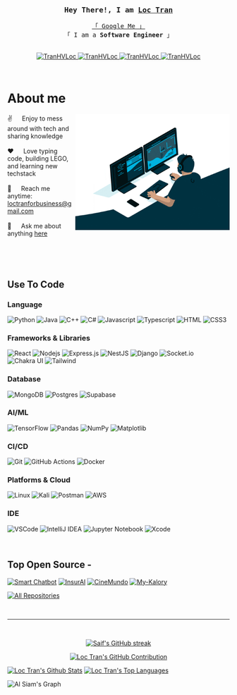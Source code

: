 <!---
TranHVLoc/TranHVLoc is a ✨ special ✨ repository because its `README.md` (this file) appears on your GitHub profile.
You can click the Preview link to take a look at your changes.
--->
<!--
<h2 align="center">
  Hello World! Loc's here!
  <img src="https://media.giphy.com/media/hvRJCLFzcasrR4ia7z/giphy.gif" width="28">
</h2>
-->

<!-- Intro  -->
<h3 align="center">
        <samp>Hey There!, I am
                <b><a target="_blank" href="https://tranhvloc.github.io/portfolio/">Loc Tran</a></b>
        </samp>
</h3>


<p align="center"> 
  <samp>
    <a href="https://www.google.com/search?q=Loc+Huu+Vinh+Tran">「 Google Me 」</a>
    <br>
    「 I am a <b>Software Engineer</b> 」
    <br>
    <br>
  </samp>
</p>

<p align="center">
 <a href="https://TranHVLoc.com" target="blank">
  <img src="https://img.shields.io/badge/Website-DC143C?style=for-the-badge&logo=medium&logoColor=white" alt="TranHVLoc" />
 </a>
 <a href="https://www.linkedin.com/in/loc-tran-59vn/" target="_blank">
  <img src="https://img.shields.io/badge/LinkedIn-0077B5?style=for-the-badge&logo=linkedin&logoColor=white" alt="TranHVLoc"/>
 </a>
 <a href="https://www.instagram.com/vin.lokko/" target="_blank">
  <img src="https://img.shields.io/badge/Instagram-fe4164?style=for-the-badge&logo=instagram&logoColor=white" alt="TranHVLoc" />
 </a> 
 <a href="https://www.facebook.com/vinhloc.tranhuu/" target="_blank">
  <img src="https://img.shields.io/badge/Facebook-20BEFF?&style=for-the-badge&logo=facebook&logoColor=white" alt="TranHVLoc"  />
  </a> 
</p>
<br />

<!-- About Section -->
 # About me
 
<p>
 <img align="right" width="350" src="./assets/programming.gif" alt="Coding gif" />
  
 ✌️ &emsp; Enjoy to mess around with tech and sharing knowledge <br/><br/>
 ❤️ &emsp; Love typing code, building LEGO, and learning new techstack<br/><br/>
 📧 &emsp; Reach me anytime: loctranforbusiness@gmail.com<br/><br/>
 💬 &emsp; Ask me about anything [here](https://github.com/TranHVLoc/TranHVLoc/issues)

</p>

<br/>
<br/>
<br/>

## Use To Code

### Language
![Python](https://img.shields.io/badge/python-3670A0?style=for-the-badge&logo=python&logoColor=ffdd54)
![Java](https://img.shields.io/badge/java-%23ED8B00.svg?style=for-the-badge&logo=openjdk&logoColor=white)
![C++](https://img.shields.io/badge/c++-%2300599C.svg?style=for-the-badge&logo=c%2B%2B&logoColor=white)
![C#](https://img.shields.io/badge/c%23-%23239120.svg?style=for-the-badge&logo=csharp&logoColor=white)
![Javascript](https://img.shields.io/badge/Javascript-F0DB4F?style=for-the-badge&labelColor=black&logo=javascript&logoColor=F0DB4F)
![Typescript](https://img.shields.io/badge/Typescript-007acc?style=for-the-badge&labelColor=black&logo=typescript&logoColor=007acc)
![HTML](https://img.shields.io/badge/HTML5-E34F26?style=for-the-badge&logo=html5&logoColor=white)
![CSS3](https://img.shields.io/badge/CSS3-1572B6?style=for-the-badge&logo=css3&logoColor=white)

### Frameworks & Libraries
![React](https://img.shields.io/badge/-React-61DBFB?style=for-the-badge&labelColor=black&logo=react&logoColor=61DBFB)
![Nodejs](https://img.shields.io/badge/Nodejs-3C873A?style=for-the-badge&labelColor=black&logo=node.js&logoColor=3C873A)
![Express.js](https://img.shields.io/badge/Express.js-000000?style=for-the-badge&logo=express&logoColor=white)
![NestJS](https://img.shields.io/badge/nestjs-%23E0234E.svg?style=for-the-badge&logo=nestjs&logoColor=white)
![Django](https://img.shields.io/badge/django-%23092E20.svg?style=for-the-badge&logo=django&logoColor=white)
![Socket.io](https://img.shields.io/badge/Socket.io-black?style=for-the-badge&logo=socket.io&badgeColor=010101)
![Chakra UI](https://img.shields.io/badge/chakra-%234ED1C5.svg?style=for-the-badge&logo=chakraui&logoColor=white)
![Tailwind](https://img.shields.io/badge/Tailwind_CSS-092749?style=for-the-badge&logo=tailwindcss&logoColor=06B6D4&labelColor=000000)

### Database
![MongoDB](https://img.shields.io/badge/MongoDB-4EA94B?style=for-the-badge&logo=mongodb&logoColor=white)
![Postgres](https://img.shields.io/badge/postgres-%23316192.svg?style=for-the-badge&logo=postgresql&logoColor=white)
![Supabase](https://img.shields.io/badge/Supabase-3ECF8E?style=for-the-badge&logo=supabase&logoColor=white)

### AI/ML
![TensorFlow](https://img.shields.io/badge/TensorFlow-%23FF6F00.svg?style=for-the-badge&logo=TensorFlow&logoColor=white)
![Pandas](https://img.shields.io/badge/pandas-%23150458.svg?style=for-the-badge&logo=pandas&logoColor=white)
![NumPy](https://img.shields.io/badge/numpy-%23013243.svg?style=for-the-badge&logo=numpy&logoColor=white)
![Matplotlib](https://img.shields.io/badge/Matplotlib-%23ffffff.svg?style=for-the-badge&logo=Matplotlib&logoColor=black)

### CI/CD
![Git](https://img.shields.io/badge/Git-F05032?style=for-the-badge&logo=git&logoColor=white)
![GitHub Actions](https://img.shields.io/badge/github%20actions-%232671E5.svg?style=for-the-badge&logo=githubactions&logoColor=white)
![Docker](https://img.shields.io/badge/docker-%230db7ed.svg?style=for-the-badge&logo=docker&logoColor=white)

### Platforms & Cloud
![Linux](https://img.shields.io/badge/Linux-FCC624?style=for-the-badge&logo=linux&logoColor=black)
![Kali](https://img.shields.io/badge/Kali-268BEE?style=for-the-badge&logo=kalilinux&logoColor=white)
![Postman](https://img.shields.io/badge/Postman-FF6C37?style=for-the-badge&logo=postman&logoColor=white)
![AWS](https://img.shields.io/badge/AWS-%23FF9900.svg?style=for-the-badge&logo=amazon-aws&logoColor=white)

### IDE
![VSCode](https://img.shields.io/badge/Visual_Studio-0078d7?style=for-the-badge&logo=visual%20studio&logoColor=white)
![IntelliJ IDEA](https://img.shields.io/badge/IntelliJIDEA-000000.svg?style=for-the-badge&logo=intellij-idea&logoColor=white)
![Jupyter Notebook](https://img.shields.io/badge/jupyter-%23FA0F00.svg?style=for-the-badge&logo=jupyter&logoColor=white)
![Xcode](https://img.shields.io/badge/Xcode-007ACC?style=for-the-badge&logo=Xcode&logoColor=white)




<br/>

## Top Open Source -
[![Smart Chatbot](https://github-readme-stats.vercel.app/api/pin/?username=Meng-V&repo=smartchatbot&border_color=3fbfbf&bg_color=0D1117&title_color=C9D1D9&text_color=8B949E&icon_color=3fbfbf)](https://github.com/Meng-V/smartchatbot)
[![InsurAI](https://github-readme-stats.vercel.app/api/pin/?username=dominhnhut01&repo=healthcare_insurance_bot&border_color=3fbfbf&bg_color=0D1117&title_color=C9D1D9&text_color=8B949E&icon_color=3fbfbf)](https://github.com/dominhnhut01/healthcare_insurance_bot)
[![CineMundo](https://github-readme-stats.vercel.app/api/pin/?username=TranHVLoc&repo=CineMundo&border_color=3fbfbf&bg_color=0D1117&title_color=C9D1D9&text_color=8B949E&icon_color=3fbfbf)](https://github.com/TranHVLoc/CineMundo)
[![My-Kalory](https://github-readme-stats.vercel.app/api/pin/?username=dominhnhut01&repo=revolutionuc2023&border_color=3fbfbf&bg_color=0D1117&title_color=C9D1D9&text_color=8B949E&icon_color=3fbfbf)](https://github.com/dominhnhut01/revolutionuc2023)

<p align="left">
  <a href="https://github.com/TranHVLoc?tab=repositories" target="_blank"><img alt="All Repositories" title="All Repositories" src="https://img.shields.io/badge/-All%20Repos-2962FF?style=for-the-badge&logo=koding&logoColor=white"/></a>
</p>

<br/>
<hr/>
<br/>

<p align="center">
  <a href="https://github.com/TranHVLoc">
    <img src="https://github-readme-streak-stats.herokuapp.com/?user=TranHVLoc&theme=radical&border=3fbfbf&background=0D1117" alt="Saif's GitHub streak"/>
  </a>
</p>

<p align="center">
  <a href="https://github.com/TranHVLoc">
    <img src="https://github-profile-summary-cards.vercel.app/api/cards/profile-details?username=TranHVLoc&theme=react" alt="Loc Tran's GitHub Contribution"/>
  </a>
</p>

<a> 
    <a href="https://github.com/TranHVLoc"><img alt="Loc Tran's Github Stats" src="https://denvercoder1-github-readme-stats.vercel.app/api?username=TranHVLoc&show_icons=true&count_private=true&theme=react&border_color=3f7fbf&bg_color=0D1117&title_color=3fbfbf&icon_color=F8D866" height="192px" width="49.5%"/></a>
  <a href="https://github.com/TranHVLoc"><img alt="Loc Tran's Top Languages" src="https://denvercoder1-github-readme-stats.vercel.app/api/top-langs/?username=TranHVLoc&langs_count=8&layout=compact&theme=react&border_color=3f7fbf&bg_color=0D1117&title_color=3fbfbf&icon_color=F8D866" height="192px" width="49.5%"/></a>
  <br/>
</a>


![Al Siam's Graph](https://github-readme-activity-graph.vercel.app/graph?username=TranHVLoc&custom_title=Loc%20Tran's%20GitHub%20Activity%20Graph&bg_color=0D1117&color=3f7fbf&line=3fbfbf&point=3fbfbf&area_color=FFFFFF&title_color=FFFFFF&area=true)
